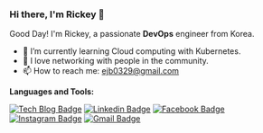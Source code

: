 ### Hi there, I'm Rickey 👋

Good Day! I'm Rickey, a passionate **DevOps** engineer from Korea.

- 🌱 I’m currently learning Cloud computing with Kubernetes.
- 👯 I love networking with people in the community.
- 📫 How to reach me: ejb0329@gmail.com

**Languages and Tools:**

  [![Tech Blog Badge](http://img.shields.io/badge/-Tech%20blog-black?style=flat-square&logo=github&link=https://jbhs7014.tistory.com/)](https://jbhs7014.tistory.com/) [![Linkedin Badge](https://img.shields.io/badge/-LinkedIn-blue?style=flat-square&logo=Linkedin&logoColor=white&link=https://www.linkedin.com/in/jungbin-eom-9827931a4/)](https://www.linkedin.com/in/jungbin-eom-9827931a4/) [![Facebook Badge](https://img.shields.io/badge/facebook-1877f2?style=flat-square&logo=facebook&logoColor=white&link=https://www.facebook.com/profile.php?id=100004248822179)](https://www.facebook.com/profile.php?id=100004248822179) [![Instagram Badge](https://img.shields.io/badge/Instagram-e4405f?style=flat-square&logo=instagram&logoColor=white&link=https://www.instagram.com/eommm_jb_/)](https://www.instagram.com/eommm_jb_/) [![Gmail Badge](https://img.shields.io/badge/Gmail-d14836?style=flat-square&logo=Gmail&logoColor=white&link=mailto:ejb0329@gmail.com)](mailto:ejb0329@gmail.com)
